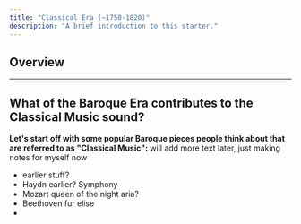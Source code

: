 ```yaml
---
title: "Classical Era (~1750-1820)"
description: "A brief introduction to this starter."
---
```

## Overview


---

## What of the Baroque Era contributes to the Classical Music sound? 

**Let's start off with some popular Baroque pieces people think about that are referred to as "Classical Music":**
will add more text later, just making notes for myself now

- earlier stuff?
- Haydn earlier?  Symphony
- Mozart queen of the night aria?
- Beethoven fur elise
-